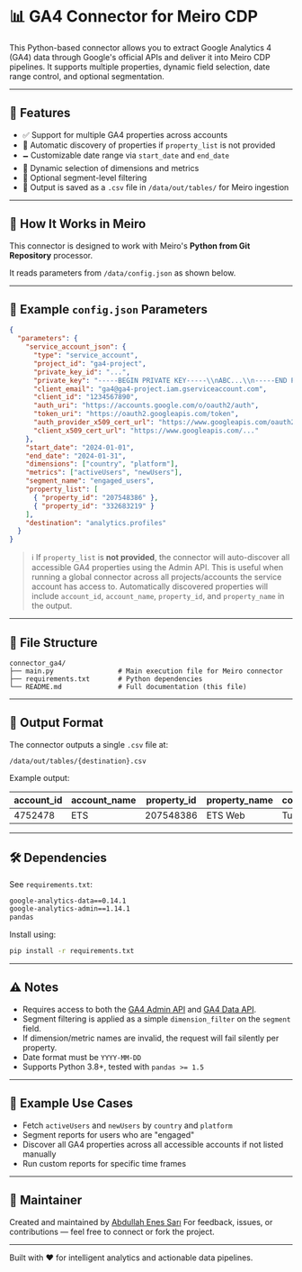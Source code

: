 # 📊 GA4 Connector for Meiro CDP

This Python-based connector allows you to extract Google Analytics 4 (GA4) data through Google's official APIs and deliver it into Meiro CDP pipelines. It supports multiple properties, dynamic field selection, date range control, and optional segmentation.

---

## 🔧 Features

* ✅ Support for multiple GA4 properties across accounts
* 🔁 Automatic discovery of properties if `property_list` is not provided
* 🗕️ Customizable date range via `start_date` and `end_date`
* 🧱 Dynamic selection of dimensions and metrics
* 🎯 Optional segment-level filtering
* 📅 Output is saved as a `.csv` file in `/data/out/tables/` for Meiro ingestion

---

## 🤩 How It Works in Meiro

This connector is designed to work with Meiro's **Python from Git Repository** processor.

It reads parameters from `/data/config.json` as shown below.

---

## 🦪 Example `config.json` Parameters

```json
{
  "parameters": {
    "service_account_json": {
      "type": "service_account",
      "project_id": "ga4-project",
      "private_key_id": "...",
      "private_key": "-----BEGIN PRIVATE KEY-----\\nABC...\\n-----END PRIVATE KEY-----\\n",
      "client_email": "ga4@ga4-project.iam.gserviceaccount.com",
      "client_id": "1234567890",
      "auth_uri": "https://accounts.google.com/o/oauth2/auth",
      "token_uri": "https://oauth2.googleapis.com/token",
      "auth_provider_x509_cert_url": "https://www.googleapis.com/oauth2/v1/certs",
      "client_x509_cert_url": "https://www.googleapis.com/..."
    },
    "start_date": "2024-01-01",
    "end_date": "2024-01-31",
    "dimensions": ["country", "platform"],
    "metrics": ["activeUsers", "newUsers"],
    "segment_name": "engaged_users",
    "property_list": [
      { "property_id": "207548386" },
      { "property_id": "332683219" }
    ],
    "destination": "analytics.profiles"
  }
}
```

> ℹ️ If `property_list` is **not provided**, the connector will auto-discover all accessible GA4 properties using the Admin API. This is useful when running a global connector across all projects/accounts the service account has access to. Automatically discovered properties will include `account_id`, `account_name`, `property_id`, and `property_name` in the output.

---

## 📁 File Structure

```
connector_ga4/
├── main.py                # Main execution file for Meiro connector
├── requirements.txt       # Python dependencies
└── README.md              # Full documentation (this file)
```

---

## 📆 Output Format

The connector outputs a single `.csv` file at:

```
/data/out/tables/{destination}.csv
```

Example output:

| account\_id | account\_name | property\_id | property\_name | country | platform | activeUsers | newUsers |
| ----------- | ------------- | ------------ | -------------- | ------- | -------- | ----------- | -------- |
| 4752478     | ETS           | 207548386    | ETS Web        | Turkey  | Web      | 1500        | 300      |

---

## 🛠 Dependencies

See `requirements.txt`:

```txt
google-analytics-data==0.14.1
google-analytics-admin==1.14.1
pandas
```

Install using:

```bash
pip install -r requirements.txt
```

---

## ⚠️ Notes

* Requires access to both the [GA4 Admin API](https://developers.google.com/analytics/devguides/config/admin/v1) and [GA4 Data API](https://developers.google.com/analytics/devguides/reporting/data/v1).
* Segment filtering is applied as a simple `dimension_filter` on the `segment` field.
* If dimension/metric names are invalid, the request will fail silently per property.
* Date format must be `YYYY-MM-DD`
* Supports Python 3.8+, tested with `pandas >= 1.5`

---

## 🧐 Example Use Cases

* Fetch `activeUsers` and `newUsers` by `country` and `platform`
* Segment reports for users who are "engaged"
* Discover all GA4 properties across all accessible accounts if not listed manually
* Run custom reports for specific time frames

---

## 👤 Maintainer

Created and maintained by [Abdullah Enes Sarı](https://github.com/enessari)
For feedback, issues, or contributions — feel free to connect or fork the project.

---

Built with ❤️ for intelligent analytics and actionable data pipelines.
